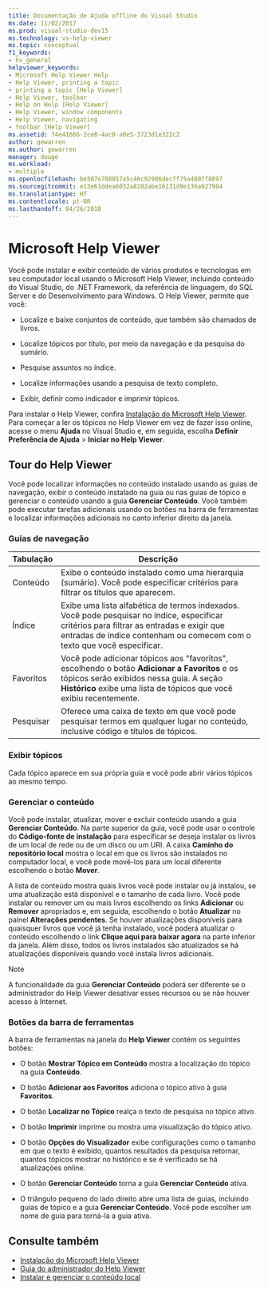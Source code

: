 ```yaml
---
title: Documentação de Ajuda offline do Visual Studio
ms.date: 11/02/2017
ms.prod: visual-studio-dev15
ms.technology: vs-help-viewer
ms.topic: conceptual
f1_keywords:
- hv_general
helpviewer_keywords:
- Microsoft Help Viewer Help
- Help Viewer, printing a topic
- printing a topic [Help Viewer]
- Help Viewer, toolbar
- Help on Help [Help Viewer]
- Help Viewer, window components
- Help Viewer, navigating
- toolbar [Help Viewer]
ms.assetid: 74e41666-2ce8-4ac0-a0e5-3723d1e322c2
author: gewarren
ms.author: gewarren
manager: douge
ms.workload:
- multiple
ms.openlocfilehash: be587e708857a5c46c92986decff75a4807f8897
ms.sourcegitcommit: e13e61ddea6032a8282abe16131d9e136a927984
ms.translationtype: HT
ms.contentlocale: pt-BR
ms.lasthandoff: 04/26/2018
---
```

# <a name="microsoft-help-viewer"></a>Microsoft Help Viewer

Você pode instalar e exibir conteúdo de vários produtos e tecnologias em seu computador local usando o Microsoft Help Viewer, incluindo conteúdo do Visual Studio, do .NET Framework, da referência de linguagem, do SQL Server e do Desenvolvimento para Windows. O Help Viewer, permite que você:

-   Localize e baixe conjuntos de conteúdo, que também são chamados de livros.

-   Localize tópicos por título, por meio da navegação e da pesquisa do sumário.

-   Pesquise assuntos no índice.

-   Localize informações usando a pesquisa de texto completo.

-   Exibir, definir como indicador e imprimir tópicos.

Para instalar o Help Viewer, confira [Instalação do Microsoft Help Viewer](../ide/microsoft-help-viewer-installation.md). Para começar a ler os tópicos no Help Viewer em vez de fazer isso online, acesse o menu **Ajuda** no Visual Studio e, em seguida, escolha **Definir Preferência de Ajuda** > **Iniciar no Help Viewer**.

## <a name="help-viewer-tour"></a>Tour do Help Viewer

Você pode localizar informações no conteúdo instalado usando as guias de navegação, exibir o conteúdo instalado na guia ou nas guias de tópico e gerenciar o conteúdo usando a guia **Gerenciar Conteúdo**. Você também pode executar tarefas adicionais usando os botões na barra de ferramentas e localizar informações adicionais no canto inferior direito da janela.

### <a name="navigation-tabs"></a>Guias de navegação

|Tabulação|Descrição|
|---|-----------|
|Conteúdo|Exibe o conteúdo instalado como uma hierarquia (sumário). Você pode especificar critérios para filtrar os títulos que aparecem.|
|Índice|Exibe uma lista alfabética de termos indexados. Você pode pesquisar no índice, especificar critérios para filtrar as entradas e exigir que entradas de índice contenham ou comecem com o texto que você especificar.|
|Favoritos|Você pode adicionar tópicos aos "favoritos", escolhendo o botão **Adicionar a Favoritos** e os tópicos serão exibidos nessa guia. A seção **Histórico** exibe uma lista de tópicos que você exibiu recentemente.|
|Pesquisar|Oferece uma caixa de texto em que você pode pesquisar termos em qualquer lugar no conteúdo, inclusive código e títulos de tópicos.|

### <a name="view-topics"></a>Exibir tópicos

Cada tópico aparece em sua própria guia e você pode abrir vários tópicos ao mesmo tempo.

### <a name="manage-content"></a>Gerenciar o conteúdo

Você pode instalar, atualizar, mover e excluir conteúdo usando a guia **Gerenciar Conteúdo**. Na parte superior da guia, você pode usar o controle do **Código-fonte de instalação** para especificar se deseja instalar os livros de um local de rede ou de um disco ou um URI. A caixa **Caminho do repositório local** mostra o local em que os livros são instalados no computador local, e você pode movê-los para um local diferente escolhendo o botão **Mover**.

A lista de conteúdo mostra quais livros você pode instalar ou já instalou, se uma atualização está disponível e o tamanho de cada livro. Você pode instalar ou remover um ou mais livros escolhendo os links **Adicionar** ou **Remover** apropriados e, em seguida, escolhendo o botão **Atualizar** no painel **Alterações pendentes**. Se houver atualizações disponíveis para quaisquer livros que você já tenha instalado, você poderá atualizar o conteúdo escolhendo o link **Clique aqui para baixar agora** na parte inferior da janela. Além disso, todos os livros instalados são atualizados se há atualizações disponíveis quando você instala livros adicionais.

> [!NOTE]
> A funcionalidade da guia **Gerenciar Conteúdo** poderá ser diferente se o administrador do Help Viewer desativar esses recursos ou se não houver acesso à Internet.

### <a name="toolbar-buttons"></a>Botões da barra de ferramentas

A barra de ferramentas na janela do **Help Viewer** contém os seguintes botões:

-   O botão **Mostrar Tópico em Conteúdo** mostra a localização do tópico na guia **Conteúdo**.

-   O botão **Adicionar aos Favoritos** adiciona o tópico ativo à guia **Favoritos**.

-   O botão **Localizar no Tópico** realça o texto de pesquisa no tópico ativo.

-   O botão **Imprimir** imprime ou mostra uma visualização do tópico ativo.

-   O botão **Opções do Visualizador** exibe configurações como o tamanho em que o texto é exibido, quantos resultados da pesquisa retornar, quantos tópicos mostrar no histórico e se é verificado se há atualizações online.

-   O botão **Gerenciar Conteúdo** torna a guia **Gerenciar Conteúdo** ativa.

-   O triângulo pequeno do lado direito abre uma lista de guias, incluindo guias de tópico e a guia **Gerenciar Conteúdo**. Você pode escolher um nome de guia para torná-la a guia ativa.

## <a name="see-also"></a>Consulte também

- [Instalação do Microsoft Help Viewer](../ide/microsoft-help-viewer-installation.md)
- [Guia do administrador do Help Viewer](../ide/help-viewer-administrator-guide.md)
- [Instalar e gerenciar o conteúdo local](../ide/install-and-manage-local-content.md)
